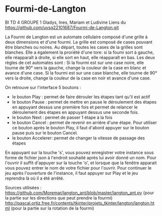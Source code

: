 # Fourmi-de-Langton
BI TD 4 GROUPE 1
Gladys, Ines, Mariam et Ludivine
Liens du https://github.com/uvsq22101687/Fourmi-de-Langton.git

La Fourmi de Langton est un automate cellulaire composé d'une grille à deux dimensions et d'une fourmi. La grille est composé de cases pouvant être blanches ou noires. Au départ, toutes les cases de la grilles sont blanches. Elle a également la proriété d'une tore: si la foumi sort à gauche, elle réapparaît à droite, si elle sort en haut, elle réapparaît en bas. 
Les deux règles de cet automates sont : 
Si la fourmi est sur une case noire, elle tourne de 90° vers la gauche, change la couleur de la case en blanc et avance d'une case. 
Si la fourmi est sur une case blanche, elle tourne de 90° vers la droite, change la couleur de la case en noir et avance d'une case.

On retrouve sur l'interface 5 boutons : 
- le bouton Play : permet de faire dérouler les étapes tant qu'il est actif
- le bouton Pause : permet de mettre en pause le déroulement des étapes en appuyant dessus une première fois et permet de relancer le déroulement des étapes en appuyant dessus une seconde fois. 
- le bouton Next : permet de passer 1 étape à la fois
- le bouton Cancel : permet de revenir en arrière d'une étape. Pour utiliser ce bouton après le bouton Play, il faut d'abord appuyer sur le bouton pause puis sur le bouton Cancel. 
- le bouton Accelerer: permet de changer la vitesse de passage des étapes

En appuyant sur la touche 's', vous pouvez enregistrer votre instance sous forme de fichier json à l'endroit souhaité après lui avoir donné un nom.
Pour l'ouvrir il suffit d'appuyer sur la touche 'o', et lorsque que la fenêtre apparait vous pouvez entrer le nom de votre fichier pour l'ouvrir. 
Pour continuer le jeu après l'ouverture de l'instance, il faut appuyer sur Play et le jeu reprendra là où il a été arrêté. 







Sources utilisées :
https://github.com/Moremar/langton_ant/blob/master/langton_ant.py (pour la partie sur les directions que peut prendre la fourmi)
http://pascal.ortiz.free.fr/contents/tkinter/projets_tkinter/langton/langton.html (pour la partie sur la rotation de la fourmi) 
